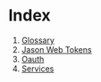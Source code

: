 # Index

1. [Glossary](glossary.md)
1. [Jason Web Tokens](jwt.md)
1. [Oauth](oauth.md)
1. [Services](services.md)
